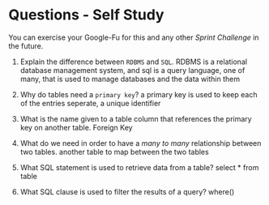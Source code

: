 # Questions - Self Study

You can exercise your Google-Fu for this and any other _Sprint Challenge_ in the future.

1.  Explain the difference between `RDBMS` and `SQL`.
RDBMS is a relational database management system, and sql is a query language, one of many, that is used to manage databases and the data within them

1.  Why do tables need a `primary key`?
a primary key is used to keep each of the entries seperate, a unique identifier

1.  What is the name given to a table column that references the primary key
    on another table.
Foreign Key

1.  What do we need in order to have a _many to many_ relationship between two
    tables.
another table to map between the two tables

1.  What SQL statement is used to retrieve data from a table?
select * from table

1.  What SQL clause is used to filter the results of a query?
where()
